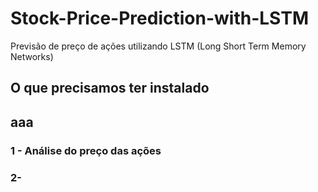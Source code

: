 # Stock-Price-Prediction-with-LSTM
Previsão de preço de ações utilizando LSTM (Long Short Term Memory Networks)

<h2> O que precisamos ter instalado <h2>
  <p> aaa </p>

<h3> 1 - Análise do preço das ações <h3>
 
<h3> 2- <h3>
